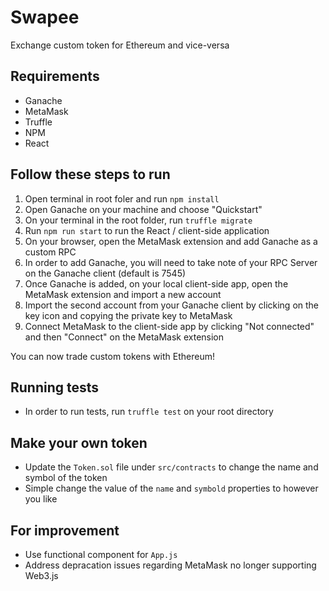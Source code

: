 # Swapee

Exchange custom token for Ethereum and vice-versa

## Requirements
- Ganache
- MetaMask
- Truffle
- NPM
- React

## Follow these steps to run
1. Open terminal in root foler and run `npm install`
2. Open Ganache on your machine and choose "Quickstart"
3. On your terminal in the root folder, run `truffle migrate`
4. Run `npm run start` to run the React / client-side application
5. On your browser, open the MetaMask extension and add Ganache as a custom RPC
6. In order to  add Ganache, you will need to take note of your RPC Server on the Ganache client (default is 7545)
7. Once Ganache is added, on your local client-side app, open the MetaMask extension and import a new account
8. Import the second account from your Ganache client by clicking on the key icon and copying the private key to MetaMask
9. Connect MetaMask to the client-side app by clicking "Not connected" and then "Connect" on the MetaMask extension

You can now trade custom tokens with Ethereum!

## Running tests
- In order to run tests, run `truffle test` on your root directory

## Make your own token
- Update the `Token.sol` file under `src/contracts` to change the name and symbol of the token
- Simple change the value of the `name` and `symbold` properties to however you like

## For improvement
- Use functional component for `App.js`
- Address depracation issues regarding MetaMask no longer supporting Web3.js
